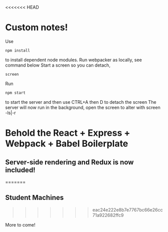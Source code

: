 <<<<<<< HEAD
# Custom notes!
Use 

	npm install
to install dependent node modules. Run webpacker as locally, see command below
Start a screen so you can detach, 

	screen
Run 

	npm start
to start the server and then use CTRL+A then D to detach the screen
The server will now run in the background, open the screen to alter with screen -ls|-r


# Behold the React + Express + Webpack + Babel Boilerplate
## Server-side rendering and Redux is now included!
=======
## Student Machines 
>>>>>>> eac24e222e8b7e7767bc66e26cc71a922682ffc9

More to come!